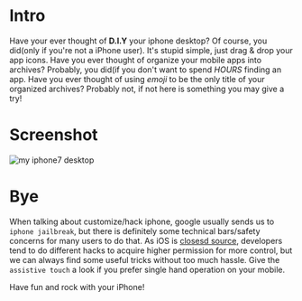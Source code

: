 # Intro

Have your ever thought of **D.I.Y** your iphone desktop? Of course, you did(only if you're not a iPhone user). It's stupid simple, just drag & drop
your app icons. Have you ever thought of organize your mobile apps into archives? Probably, you did(if you don't want to spend *HOURS* finding
an app. Have you ever thought of using *emoji* to be the only title of your organized archives? Probably not, if not here is something you may give a try!

# Screenshot

![my iphone7 desktop](https://lxynox.github.io/gitcloud/files/img/blog/iphone-layout.PNG)

# Bye

When talking about customize/hack iphone, google usually sends us to `iphone jailbreak`, but there is definitely some technical bars/safety concerns 
for many users to do that. As iOS is [closesd source](https://simple.wikipedia.org/wiki/Closed_source), developers tend to do different hacks to acquire 
higher permission for more control, but we can always find some useful tricks without too much hassle. Give the `assistive touch` a look if you prefer 
single hand operation on your mobile.

Have fun and rock with your iPhone!
